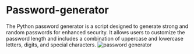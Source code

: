# Password-generator
The Python password generator is a script designed to generate strong and random passwords for enhanced security. It allows users to customize the password length and includes a combination of uppercase and lowercase letters, digits, and special characters.
![password generator](https://github.com/Bhargavsai01/Password-generator/assets/139145511/d294ecc5-92e7-4150-a2c6-ab64183ed022)
